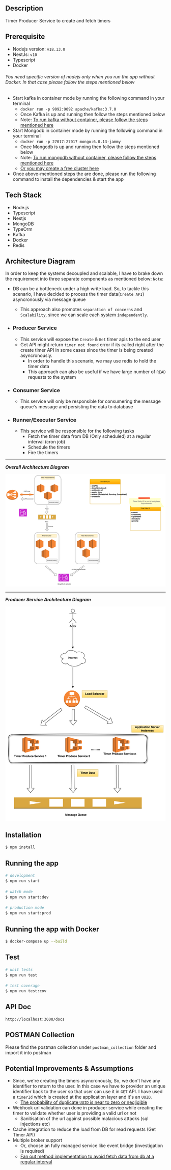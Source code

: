 
## Description

Timer Producer Service to create and fetch timers

## Prerequisite
- Nodejs version: `v18.13.0`
- NestJs: `v10`
- Typescript
- Docker


###### You need specific version of nodejs only when you run the app without Docker. In that case please follow the steps mentioned below
- Start kafka in container mode by running the following command in your terminal
    - `docker run -p 9092:9092 apache/kafka:3.7.0` 
    - Once Kafka is up and running then follow the steps mentioned below
    - Note: [To run kafka without container, please follow the steps mentioned here](https://kafka.apache.org/quickstart)
-  Start Mongodb in container mode by running the following command in your terminal
    - `docker run -p 27017:27017 mongo:6.0.13-jammy`
    - Once Mongodb is up and running then follow the steps mentioned below
    - Note: [To run mongodb without container, please follow the steps mentioned here](https://www.mongodb.com/docs/manual/installation/)
    - [Or you may create a free cluster here](https://www.mongodb.com/products/tools/compass)
- Once above-mentioned steps the are done, please run the following command to install the dependencies & start the app

## Tech Stack
- Node.js
- Typescript
- Nestjs
- MongoDB
- TypeOrm
- Kafka
- Docker
- Redis

## Architecture Diagram
In order to keep the systems decoupled and scalable, I have to brake down the requirement into three separate components as mentioned below:
`Note`:
- DB can be a bottleneck under a high write load. So,  to tackle this scenario, I have decided to process the timer data(`Create API`) asyncronously via message queue
    - This approach also promotes `separation of concerns` and `Scalability`, since we can scale each system `independently`.
- ### Producer Service
    - This service will expose the `Create` & `Get` timer apis to the end user
    - Get API might return `timer not found` error if its called right after the create timer API in some cases since the timer is being created asyncronously.
        - In order to handle this scenario, we may use redis to hold the timer data 
        - This approach can also be useful if we have large number of `READ` requests to the system

- ### Consumer Service
    - This service will only be responsible for consumering the message queue's message and persisting the data to database

- ### Runner/Executer Service
    - This service will be responsible for the following tasks
        - Fetch the timer data from DB (Only scheduled) at a regular interval (cron job)
        - Schedule the timers
        - Fire the timers


---
***Overall Architecture Diagram***

![screenshot](assets/overall-architecture.png)



---
***Producer Service Architecture Diagram***

![screenshot](assets/producer-architecture.png)

## Installation

```bash
$ npm install
```

## Running the app

```bash
# development
$ npm run start

# watch mode
$ npm run start:dev

# production mode
$ npm run start:prod
```

## Running the app with Docker

```bash
$ docker-compose up --build
```

## Test

```bash
# unit tests
$ npm run test

# test coverage
$ npm run test:cov
```

## API Doc

```
http://localhost:3000/docs
```

## POSTMAN Collection
Please find the postman collection under `postman_collection` folder and import it into postman


## Potential Improvements & Assumptions
- Since, we're creating the timers asyncronously, So, we don't have any identifier to return to the user. In this case we have to provider an unique identifier back to the user so that user can use it in `GET` API. I have used a `timerId` which is created at the application layer and it's an `UUID`.
    - [The probability of duplicate `UUID` is near to zero or negligible](https://en.wikipedia.org/wiki/Universally_unique_identifier)
- Webhook url validation can done in producer service while creating the timer to validate whether user is providing a valid url or not
    - Sanitisation of the url against possible malacious attacks (sql injections etc)
- Cache integration to reduce the load from DB for read requests (Get Timer API)
- Multiple broker support
    - Or, choose an fully managed service like event bridge (investigation is required)
    - [Fan out method implementation to avoid fetch data from db at a regular interval](https://en.wikipedia.org/wiki/Fan-out_(software))
 
